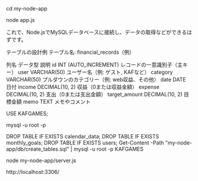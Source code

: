 
cd my-node-app    

node app.js

これで、Node.jsでMySQLデータベースに接続し、データの取得などができるはずです。

テーブルの設計例
テーブル名: financial_records（例）

列名	データ型	説明
id	INT (AUTO_INCREMENT)	レコードの一意識別子（主キー）
user	VARCHAR(50)	ユーザー名（例: ゲスト, KAFなど）
category	VARCHAR(50)	プルダウンのカテゴリー（例: web収益、その他）
date	DATE	日付
income	DECIMAL(10, 2)	収益（0または収益金額）
expense	DECIMAL(10, 2)	支出（0または支出金額）
target_amount	DECIMAL(10, 2)	目標金額
memo	TEXT	メモやコメント

USE KAFGAMES;

mysql -u root -p

DROP TABLE IF EXISTS calendar_data;
DROP TABLE IF EXISTS monthly_goals;
DROP TABLE IF EXISTS users;
Get-Content -Path "my-node-app/db/create_tables.sql" | mysql -u root -p KAFGAMES

node my-node-app/server.js



http://localhost:3306/
